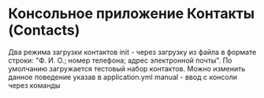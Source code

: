 # Консольное приложение Контакты (Contacts)

Два режима загрузки контактов 
init - через загрузку из файла в формате строки: "Ф. И. О.; номер телефона; адрес электронной почты".
По умолчанию загружается тестовый набор контактов.
Можно изменить данное поведение  указав в application.yml 
manual - ввод с консоли через команды